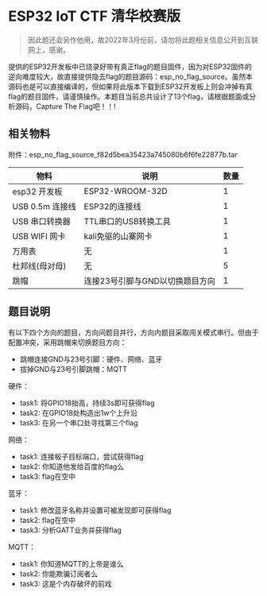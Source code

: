 # ESP32 IoT CTF 清华校赛版

> 因此题还会另作他用，故2022年3月份前，请勿将此题相关信息公开到互联网上，感谢。

提供的ESP32开发板中已烧录好带有真正flag的题目固件，因为对ESP32固件的逆向难度较大，故直接提供隐去flag的题目源码：esp_no_flag_source。虽然本源码也是可以直接编译的，但如果将此版本下载到ESP32开发板上则会冲掉有真flag的题目固件，请谨慎操作。本题目当前总共设计了13个flag，请根据题面或分析源码，Capture The Flag吧！！!

## 相关物料

附件：esp_no_flag_source_f82d5bea35423a745080b6f6fe22877b.tar   

| 物料            | 说明                            | 数量 |
| --------------- | ------------------------------- | ---- |
| esp32 开发板    | ESP32-WROOM-32D                 | 1    |
| USB 0.5m 连接线 | ESP32的连接线                   | 1    |
| USB 串口转换器  | TTL串口的USB转换工具            | 1    |
| USB WIFI 网卡   | kali免驱的山寨网卡              | 1    |
| 万用表          | 无                              | 1    |
| 杜邦线(母对母)  | 无                              | 5    |
| 跳帽            | 连接23号引脚与GND以切换题目方向 | 1    |


## 题目说明

有以下四个方向的题目，方向间题目并行，方向内题目采取闯关模式串行。但由于配置冲突，采用跳帽来切换题目方向：

- 跳帽连接GND与23号引脚：硬件、网络、蓝牙
- 拔掉GND与23号引脚跳帽：MQTT

硬件：

- task1: 将GPIO18抬高，持续3s即可获得flag
- task2: 在GPIO18处构造出1w个上升沿
- task3: 在另一个串口处寻找第三个flag

网络：

- task1: 连接板子目标端口，尝试获得flag
- task2: 你知道他发给百度的flag么
- task3: flag在空中

蓝牙：

- task1: 修改蓝牙名称并设置可被发现即可获得flag
- task2: flag在空中
- task3: 分析GATT业务并获得flag

MQTT：

- task1: 你知道MQTT的上帝是谁么
- task2: 你能欺骗订阅者么
- task3: 这是个内存破坏的前戏